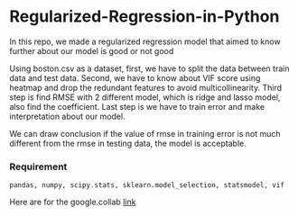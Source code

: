 # Regularized-Regression-in-Python

In this repo, we made a regularized regression model that aimed to know further about our model is good or not good 

Using boston.csv as a dataset, first, we have to split the data between train data and test data. Second, we have to know about VIF score using heatmap and drop the redundant features to avoid multicollinearity. Third step is find RMSE with 2 different model, which is ridge and lasso model, also find the coefficient. Last step is we have to train error and make interpretation about our model.

We can draw conclusion if the value of rmse in training error is not much different from the rmse in testing data, the model is acceptable.

### Requirement

```
pandas, numpy, scipy.stats, sklearn.model_selection, statsmodel, vif
```

Here are for the google.collab [link](https://colab.research.google.com/drive/1Ct2tQz9r9vRGRYj_IT-Bt20noXz__o9Z)
